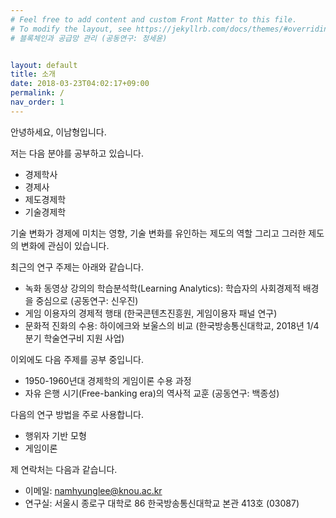 ```yaml
---
# Feel free to add content and custom Front Matter to this file.
# To modify the layout, see https://jekyllrb.com/docs/themes/#overriding-theme-defaults
# 블록체인과 공급망 관리 (공동연구: 정세윤)


layout: default
title: 소개
date: 2018-03-23T04:02:17+09:00
permalink: /
nav_order: 1
---
```


안녕하세요, 이남형입니다.

저는 다음 분야를 공부하고 있습니다.

- 경제학사
- 경제사
- 제도경제학
- 기술경제학

기술 변화가 경제에 미치는 영향, 기술 변화를 유인하는 제도의 역할 그리고 그러한 제도의 변화에 관심이 있습니다.

최근의 연구 주제는 아래와 같습니다.

- 녹화 동영상 강의의 학습분석학(Learning Analytics): 학습자의 사회경제적 배경을 중심으로 (공동연구: 신우진)
- 게임 이용자의 경제적 행태 (한국콘텐츠진흥원, 게임이용자 패널 연구)
- 문화적 진화의 수용: 하이에크와 보울스의 비교 (한국방송통신대학교, 2018년 1/4분기 학술연구비 지원 사업)

이외에도 다음 주제를 공부 중입니다.

- 1950-1960년대 경제학의 게임이론 수용 과정
- 자유 은행 시기(Free-banking era)의 역사적 교훈 (공동연구: 백종성)

다음의 연구 방법을 주로 사용합니다.

- 행위자 기반 모형
- 게임이론

제 연락처는 다음과 같습니다.

- 이메일: namhyunglee@knou.ac.kr
- 연구실: 서울시 종로구 대학로 86 한국방송통신대학교 본관 413호 (03087)